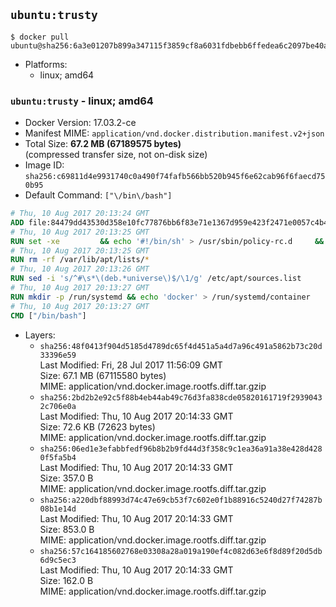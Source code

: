 ## `ubuntu:trusty`

```console
$ docker pull ubuntu@sha256:6a3e01207b899a347115f3859cf8a6031fdbebb6ffedea6c2097be40a298c85d
```

-	Platforms:
	-	linux; amd64

### `ubuntu:trusty` - linux; amd64

-	Docker Version: 17.03.2-ce
-	Manifest MIME: `application/vnd.docker.distribution.manifest.v2+json`
-	Total Size: **67.2 MB (67189575 bytes)**  
	(compressed transfer size, not on-disk size)
-	Image ID: `sha256:c69811d4e9931740c0a490f74fafb566bb520b945f6e62cab96f6faecd750b95`
-	Default Command: `["\/bin\/bash"]`

```dockerfile
# Thu, 10 Aug 2017 20:13:24 GMT
ADD file:84479dd43530d358e10fc77876bb6f83e71e1367d959e423f2471e0057c4b424 in / 
# Thu, 10 Aug 2017 20:13:25 GMT
RUN set -xe 		&& echo '#!/bin/sh' > /usr/sbin/policy-rc.d 	&& echo 'exit 101' >> /usr/sbin/policy-rc.d 	&& chmod +x /usr/sbin/policy-rc.d 		&& dpkg-divert --local --rename --add /sbin/initctl 	&& cp -a /usr/sbin/policy-rc.d /sbin/initctl 	&& sed -i 's/^exit.*/exit 0/' /sbin/initctl 		&& echo 'force-unsafe-io' > /etc/dpkg/dpkg.cfg.d/docker-apt-speedup 		&& echo 'DPkg::Post-Invoke { "rm -f /var/cache/apt/archives/*.deb /var/cache/apt/archives/partial/*.deb /var/cache/apt/*.bin || true"; };' > /etc/apt/apt.conf.d/docker-clean 	&& echo 'APT::Update::Post-Invoke { "rm -f /var/cache/apt/archives/*.deb /var/cache/apt/archives/partial/*.deb /var/cache/apt/*.bin || true"; };' >> /etc/apt/apt.conf.d/docker-clean 	&& echo 'Dir::Cache::pkgcache ""; Dir::Cache::srcpkgcache "";' >> /etc/apt/apt.conf.d/docker-clean 		&& echo 'Acquire::Languages "none";' > /etc/apt/apt.conf.d/docker-no-languages 		&& echo 'Acquire::GzipIndexes "true"; Acquire::CompressionTypes::Order:: "gz";' > /etc/apt/apt.conf.d/docker-gzip-indexes 		&& echo 'Apt::AutoRemove::SuggestsImportant "false";' > /etc/apt/apt.conf.d/docker-autoremove-suggests
# Thu, 10 Aug 2017 20:13:25 GMT
RUN rm -rf /var/lib/apt/lists/*
# Thu, 10 Aug 2017 20:13:26 GMT
RUN sed -i 's/^#\s*\(deb.*universe\)$/\1/g' /etc/apt/sources.list
# Thu, 10 Aug 2017 20:13:27 GMT
RUN mkdir -p /run/systemd && echo 'docker' > /run/systemd/container
# Thu, 10 Aug 2017 20:13:27 GMT
CMD ["/bin/bash"]
```

-	Layers:
	-	`sha256:48f0413f904d5185d4789dc65f4d451a5a4d7a96c491a5862b73c20d33396e59`  
		Last Modified: Fri, 28 Jul 2017 11:56:09 GMT  
		Size: 67.1 MB (67115580 bytes)  
		MIME: application/vnd.docker.image.rootfs.diff.tar.gzip
	-	`sha256:2bd2b2e92c5f88b4eb44ab49c76d3fa838cde05820161719f29390432c706e0a`  
		Last Modified: Thu, 10 Aug 2017 20:14:33 GMT  
		Size: 72.6 KB (72623 bytes)  
		MIME: application/vnd.docker.image.rootfs.diff.tar.gzip
	-	`sha256:06ed1e3efabbfedf96b8b2b9fd44d3f358c9c1ea36a91a38e428d4280f5fa5b4`  
		Last Modified: Thu, 10 Aug 2017 20:14:33 GMT  
		Size: 357.0 B  
		MIME: application/vnd.docker.image.rootfs.diff.tar.gzip
	-	`sha256:a220dbf88993d74c47e69cb53f7c602e0f1b88916c5240d27f74287b08b1e14d`  
		Last Modified: Thu, 10 Aug 2017 20:14:33 GMT  
		Size: 853.0 B  
		MIME: application/vnd.docker.image.rootfs.diff.tar.gzip
	-	`sha256:57c164185602768e03308a28a019a190ef4c082d63e6f8d89f20d5db6d9c5ec3`  
		Last Modified: Thu, 10 Aug 2017 20:14:33 GMT  
		Size: 162.0 B  
		MIME: application/vnd.docker.image.rootfs.diff.tar.gzip
